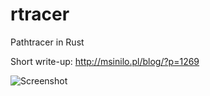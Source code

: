 # rtracer
Pathtracer in Rust

Short write-up: http://msinilo.pl/blog/?p=1269

![Screenshot](http://msinilo.pl/blog2/uploads/2014/11/rust_trace.jpg)
